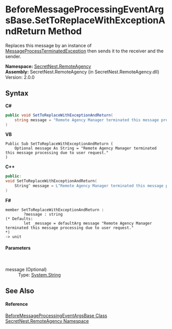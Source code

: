 # BeforeMessageProcessingEventArgsBase.SetToReplaceWithExceptionAndReturn Method 
 

Replaces this message by an instance of <a href="T_SecretNest_RemoteAgency_MessageProcessTerminatedException">MessageProcessTerminatedException</a> then sends it to the receiver and the sender.

**Namespace:**&nbsp;<a href="N_SecretNest_RemoteAgency">SecretNest.RemoteAgency</a><br />**Assembly:**&nbsp;SecretNest.RemoteAgency (in SecretNest.RemoteAgency.dll) Version: 2.0.0

## Syntax

**C#**<br />
``` C#
public void SetToReplaceWithExceptionAndReturn(
	string message = "Remote Agency Manager terminated this message processing due to user request."
)
```

**VB**<br />
``` VB
Public Sub SetToReplaceWithExceptionAndReturn ( 
	Optional message As String = "Remote Agency Manager terminated this message processing due to user request."
)
```

**C++**<br />
``` C++
public:
void SetToReplaceWithExceptionAndReturn(
	String^ message = L"Remote Agency Manager terminated this message processing due to user request."
)
```

**F#**<br />
``` F#
member SetToReplaceWithExceptionAndReturn : 
        ?message : string 
(* Defaults:
        let _message = defaultArg message "Remote Agency Manager terminated this message processing due to user request."
*)
-> unit 

```


#### Parameters
&nbsp;<dl><dt>message (Optional)</dt><dd>Type: <a href="https://docs.microsoft.com/dotnet/api/system.string" target="_blank">System.String</a><br /></dd></dl>

## See Also


#### Reference
<a href="T_SecretNest_RemoteAgency_BeforeMessageProcessingEventArgsBase">BeforeMessageProcessingEventArgsBase Class</a><br /><a href="N_SecretNest_RemoteAgency">SecretNest.RemoteAgency Namespace</a><br />